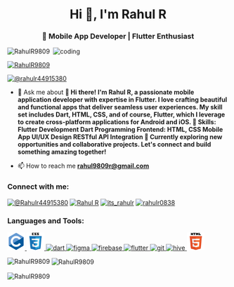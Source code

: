 <h1 align="center">Hi 👋, I'm Rahul R</h1>
<h3 align="center">🚀 Mobile App Developer | Flutter Enthusiast</h3>
<img align="right" alt="coding" width="400" src="https://www.google.com/url?sa=i&url=https%3A%2F%2Fwateradventure.ae%2F%3Fu%3Dcoding-gifs-xx-pWv9adfR&psig=AOvVaw2guFE7js_9isM1oK9gRxlq&ust=1713898089030000&source=images&cd=vfe&opi=89978449&ved=0CBEQjRxqFwoTCPCr5IS-1oUDFQAAAAAdAAAAABAY">


<p align="left"> <img src="https://komarev.com/ghpvc/?username=RahulR9809&label=Profile%20views&color=0e75b6&style=flat" alt="RahulR9809" /> </p>

<p align="left"> <a href="https://github.com/ryo-ma/github-profile-trophy"><img src="https://github-profile-trophy.vercel.app/?username=RahulR9809" alt="RahulR9809" /></a> </p>

<p align="left"> <a href="https://twitter.com/@Rahulr44915380" target="blank"><img src="https://img.shields.io/twitter/follow/@Rahulr44915380?logo=twitter&style=for-the-badge" alt="@rahulr44915380" /></a> </p>

- 💬 Ask me about **👋 Hi there! I'm Rahul R, a passionate mobile application developer with expertise in Flutter. I love crafting beautiful and functional apps that deliver seamless user experiences. My skill set includes Dart, HTML, CSS, and of course, Flutter, which I leverage to create cross-platform applications for Android and iOS. 🔧 Skills: Flutter Development Dart Programming Frontend: HTML, CSS Mobile App UI/UX Design RESTful API Integration 💼 Currently exploring new opportunities and collaborative projects. Let's connect and build something amazing together!**

- 📫 How to reach me **rahul9809r@gmail.com**

<h3 align="left">Connect with me:</h3>
<p align="left">
<a href="https://twitter.com/@Rahulr44915380" target="blank"><img align="center" src="https://raw.githubusercontent.com/rahuldkjain/github-profile-readme-generator/master/src/images/icons/Social/twitter.svg" alt="@Rahulr44915380" height="30" width="40" /></a>
<a href="https://linkedin.com/in/Rahul R" target="blank"><img align="center" src="https://raw.githubusercontent.com/rahuldkjain/github-profile-readme-generator/master/src/images/icons/Social/linked-in-alt.svg" alt="Rahul R" height="30" width="40" /></a>
<a href="https://instagram.com/its_rahulr" target="blank"><img align="center" src="https://raw.githubusercontent.com/rahuldkjain/github-profile-readme-generator/master/src/images/icons/Social/instagram.svg" alt="its_rahulr" height="30" width="40" /></a>
<a href="https://discord.gg/rahulr0838" target="blank"><img align="center" src="https://raw.githubusercontent.com/rahuldkjain/github-profile-readme-generator/master/src/images/icons/Social/discord.svg" alt="rahulr0838" height="30" width="40" /></a>
</p>

<h3 align="left">Languages and Tools:</h3>
<p align="left"> <a href="https://www.cprogramming.com/" target="_blank" rel="noreferrer"> <img src="https://raw.githubusercontent.com/devicons/devicon/master/icons/c/c-original.svg" alt="c" width="40" height="40"/> </a> <a href="https://www.w3schools.com/css/" target="_blank" rel="noreferrer"> <img src="https://raw.githubusercontent.com/devicons/devicon/master/icons/css3/css3-original-wordmark.svg" alt="css3" width="40" height="40"/> </a> <a href="https://dart.dev" target="_blank" rel="noreferrer"> <img src="https://www.vectorlogo.zone/logos/dartlang/dartlang-icon.svg" alt="dart" width="40" height="40"/> </a> <a href="https://www.figma.com/" target="_blank" rel="noreferrer"> <img src="https://www.vectorlogo.zone/logos/figma/figma-icon.svg" alt="figma" width="40" height="40"/> </a> <a href="https://firebase.google.com/" target="_blank" rel="noreferrer"> <img src="https://www.vectorlogo.zone/logos/firebase/firebase-icon.svg" alt="firebase" width="40" height="40"/> </a> <a href="https://flutter.dev" target="_blank" rel="noreferrer"> <img src="https://www.vectorlogo.zone/logos/flutterio/flutterio-icon.svg" alt="flutter" width="40" height="40"/> </a> <a href="https://git-scm.com/" target="_blank" rel="noreferrer"> <img src="https://www.vectorlogo.zone/logos/git-scm/git-scm-icon.svg" alt="git" width="40" height="40"/> </a> <a href="https://hive.apache.org/" target="_blank" rel="noreferrer"> <img src="https://www.vectorlogo.zone/logos/apache_hive/apache_hive-icon.svg" alt="hive" width="40" height="40"/> </a> <a href="https://www.w3.org/html/" target="_blank" rel="noreferrer"> <img src="https://raw.githubusercontent.com/devicons/devicon/master/icons/html5/html5-original-wordmark.svg" alt="html5" width="40" height="40"/> </a> </p>

<p><img align="left" src="https://github-readme-stats.vercel.app/api/top-langs?username=RahulR9809&show_icons=true&locale=en&layout=compact" alt="RahulR9809" /></p>

<p>&nbsp;<img align="center" src="https://github-readme-stats.vercel.app/api?username=RahulR9809&show_icons=true&locale=en" alt="RahulR9809" /></p>

<p><img align="center" src="https://github-readme-streak-stats.herokuapp.com/?user=RahulR9809&" alt="RahulR9809" /></p>

